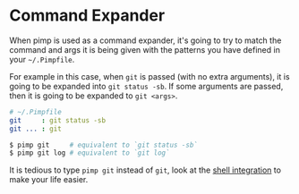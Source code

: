 # Command Expander

When pimp is used as a command expander, it's going to try to match the command and args it is being given with the patterns you have defined in your `~/.Pimpfile`.

For example in this case, when `git` is passed \(with no extra arguments\), it is going to be expanded into `git status -sb`. If some arguments are passed, then it is going to be expanded to `git <args>`.

```yaml
# ~/.Pimpfile
git     : git status -sb
git ... : git
```

```bash
$ pimp git     # equivalent to `git status -sb`
$ pimp git log # equivalent to `git log`
```

It is tedious to type `pimp git` instead of `git`, look at the [shell integration](https://github.com/aymericbeaumet/pimp/tree/060207933e60cc983a58d90dd5520e56e2c543aa/docs/integrations/bash-zsh-fish.md) to make your life easier.

